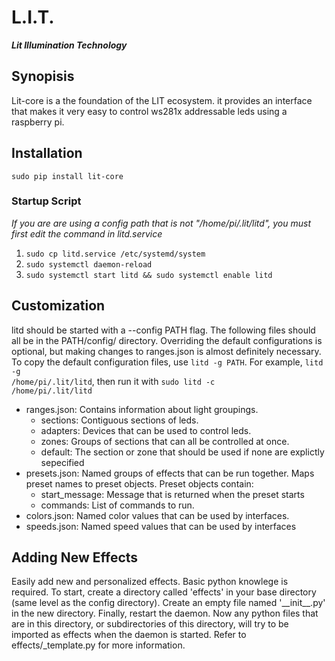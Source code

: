 # L.I.T.
***Lit Illumination Technology***
## Synopisis
Lit-core is a the foundation of the LIT ecosystem. it provides an interface that makes it very easy to control ws281x addressable leds using a raspberry pi.
## Installation
<code>sudo pip install lit-core</code>

### Startup Script
*If you are are using a config path that is not "/home/pi/.lit/litd", you must first edit the command in litd.service*
<ol>
<li>
  <code>sudo cp litd.service /etc/systemd/system</code>
</li>
<li>
  <code>sudo systemctl daemon-reload</code>
</li>
<li>
  <code>sudo systemctl start litd && sudo systemctl enable litd</code>
</li>
</ol>

## Customization
litd should be started with a --config PATH flag. The following files should all be in the PATH/config/ directory. Overriding the default configurations is optional, but making changes to ranges.json is almost definitely necessary. To copy the default configuration files, use <code>litd -g PATH</code>. For example, <code>litd -g /home/pi/.lit/litd</code>, then run it with <code>sudo litd -c /home/pi/.lit/litd</code>
<ul>
<li>ranges.json: Contains information about light groupings.
  <ul>
    <li>sections: Contiguous sections of leds.</li>
    <li>adapters: Devices that can be used to control leds.</li>
    <li>zones: Groups of sections that can all be controlled at once.</li>
    <li>default: The section or zone that should be used if none are explictly sepecified</li>
  </ul>
</li>

<li>presets.json: Named groups of effects that can be run together. Maps preset names to preset objects.
Preset objects contain:
  <ul>
  <li>start_message: Message that is returned when the preset starts</li>
  <li>commands: List of commands to run.</li>
  </ul>
</li>

<li>colors.json: Named color values that can be used by interfaces.</li>

<li>speeds.json: Named speed values that can be used by interfaces</li>
</ul>

## Adding New Effects
Easily add new and personalized effects. Basic python knowlege is required. To start, create a directory called 'effects' in your base directory (same level as the config directory). Create an empty file named '\_\_init\_\_.py' in the new directory. Finally, restart the daemon. Now any python files that are in this directory, or subdirectories of this directory, will try to be imported as effects when the daemon is started. Refer to effects/\_template.py for more information. 
